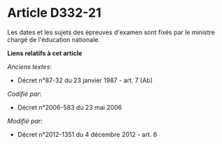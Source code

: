 # Article D332-21

Les dates et les sujets des épreuves d'examen sont fixés par le ministre chargé de l'éducation nationale.

**Liens relatifs à cet article**

_Anciens textes_:

  - Décret n°87-32 du 23 janvier 1987 - art. 7 (Ab)

_Codifié par_:

  - Décret n°2006-583 du 23 mai 2006

_Modifié par_:

  - Décret n°2012-1351 du 4 décembre 2012 - art. 6
